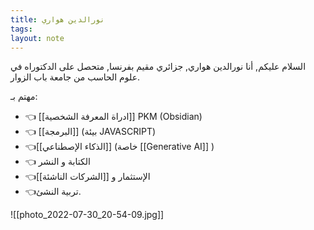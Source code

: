 ```yaml
---
title: نورالدين هواري
tags: 
layout: note 
---
```

السلام عليكم,
 أنا نورالدين هواري,  جزائري مقيم بفرنسا,  متحصل على الدكتوراه في علوم الحاسب من جامعة باب الزوار. 

 مهتم بـ: 
* 👈 [[ادراة المعرفة الشخصية]] PKM  (Obsidian)
* 👈 [[البرمجة]] (بيئة JAVASCRIPT)
* 👈[[الذكاء الإصطناعي]] (خاصة [[Generative AI]] ) 
* 👈 الكتابة و النشر
* 👈الإستثمار و [[الشركات الناشئة]] 
* 👈تربية النشئ. 

![[photo_2022-07-30_20-54-09.jpg]]